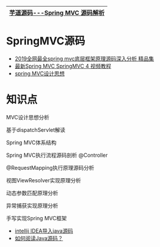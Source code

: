 


[芋道源码---Spring MVC 源码解析](http://svip.iocoder.cn/categories/Spring-MVC/)|
---|

# SpringMVC源码

 * [2019全网最全spring mvc底层框架原理源码深入分析 精品集](https://www.bilibili.com/video/av63994250?from=search&seid=12900862951832663015)
 * [最新Spring MVC SpringMVC 4 视频教程](https://www.bilibili.com/video/av15881080/?spm_id_from=333.788.videocard.7)
 * [spring MVC设计思想](https://www.bilibili.com/video/av72006931?p=14)
 


# 知识点

MVC设计思想分析

基于dispatchServlet解读

Spring MVC体系结构

Spring MVC执行流程源码剖析 @Controller

@RequestMapping执行原理源码分析

视图ViewResolver实现原理分析

动态参数匹配原理分析

异常捕获实现原理分析

手写实现Spring MVC框架

* [intellij IDEA导入java源码](https://www.cnblogs.com/gczmn/p/8795930.html)
* [如何阅读Java源码？](https://blog.csdn.net/fygu18/article/details/81295187)
